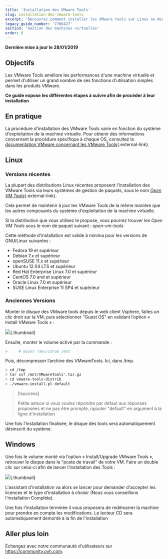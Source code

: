 ```yaml
---
title: 'Installation des VMware Tools'
slug: installation-des-vmware-tools
excerpt: 'Découvrez comment installer les VMware tools sur Linux ou Windows'
legacy_guide_number: '7766427'
section: 'Gestion des machines virtuelles'
order: 6
---
```


**Dernière mise à jour le 28/01/2019**

## Objectifs

Les VMware Tools améliore les performances d'une machine virtuelle et permet d'utiliser un grand nombre de ses fonctions d'utilisation simples dans les produits VMware.

**Ce guide expose les différentes étapes à suivre afin de procéder à leur installation**

## En pratique

La procédure d'installation des VMware Tools varie en fonction du système d'exploitation de la machine virtuelle. Pour obtenir des informations concernant la procédure spécifique à chaque OS, consultez la [documentation VMware concernant les VMware Tools](https://kb.vmware.com/s/article/1014294){.external-link}.

## Linux

### Versions récentes

La plupart des distributions Linux récentes proposent l'installation des VMware Tools via leurs systèmes de gestion de paquets, sous le nom [*Open VM Tools*](https://kb.vmware.com/s/article/2073803){.external-link}.

Cela permet de maintenir à jour les VMware Tools de la même manière que les autres composants du système d'exploitation de la machine virtuelle. 

Si la distribution que vous utilisez le propose, vous pourrez trouver les *Open VM Tools* sous le nom de paquet suivant : *open-vm-tools*


Cette méthode d'installation est valide à minima pour les versions de GNU/Linux suivantes :

- Fedora 19 et supérieur
- Debian 7.x et supérieur
- openSUSE 11.x et supérieur
- Ubuntu 12.04 LTS et supérieur
- Red Hat Enterprise Linux 7.0 et supérieur
- CentOS 7.0 and et supérieur
- Oracle Linux 7.0 et supérieur
- SUSE Linux Enterprise 11 SP4 et supérieur


### Anciennes Versions

Monter le disque des VMware tools depuis le web client Vsphere, faites un clic droit sur la VM, puis sélectionner "Guest OS" en validant l’option « Install VMware Tools » :

![](images/tools.png){.thumbnail}

Ensuite, monter le volume activé par la commande :

```sh
>     # mount /dev/cdrom /mnt
```

Puis, décompresser l’archive des VMwareTools. Ici, dans /tmp.

```sh
> cd /tmp 
> tar xvf /mnt/VMwareTools*.tar.gz
> cd vmware-tools-distrib
> ./vmware-install.pl default
```

> [!success]
>
> Petite astuce si vous voulez répondre par défaut aux réponses proposées et ne pas être prompté, rajouter "default" en argument à la ligne d'installation
> 

Une fois l’installation finalisée, le disque des tools sera automatiquement désinscrit du système.

## Windows

Une fois le volume monté via l’option « Install/Upgrade VMware Tools », retrouver le disque dans le "poste de travail" de votre VM. Faire un double clic sur celui-ci afin de lancer l’installation des Tools :

![](images/windows.jpg){.thumbnail}

L'assistant d'installation va alors se lancer pour demander d'accepter les licences et le type d'installation à choisir (Nous vous conseillons l'installation Complète).

Une fois l'installation terminée il vous proposera de redémarrer la machine pour prendre en compte les modifications. Le lecteur CD sera automatiquement démonté à la fin de l'installation

## Aller plus loin

Échangez avec notre communauté d'utilisateurs sur <https://community.ovh.com>.